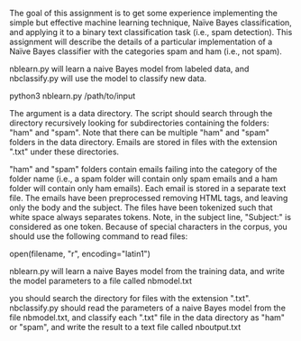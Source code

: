 The goal of this assignment is to get some experience implementing the simple but effective machine
learning technique, Naïve Bayes classification, and applying it to a binary text classification task (i.e.,
spam detection). This assignment will describe the details of a particular implementation of a Naïve
Bayes classifier with the categories spam and ham (i.e., not spam).


nblearn.py will learn a naive Bayes model from labeled data, and nbclassify.py will use the model to classify new data.

python3 nblearn.py /path/to/input

The argument is a data directory. The script should search through the directory recursively looking for
subdirectories containing the folders: "ham" and "spam". Note that there can be multiple "ham" and
"spam" folders in the data directory. Emails are stored in files with the extension ".txt" under these
directories.

"ham" and "spam" folders contain emails failing into the category of the folder name (i.e., a spam folder
will contain only spam emails and a ham folder will contain only ham emails). Each email is stored in a
separate text file. The emails have been preprocessed removing HTML tags, and leaving only the body
and the subject. The files have been tokenized such that white space always separates tokens. Note, in
the subject line, "Subject:" is considered as one token. Because of special characters in the corpus, you
should use the following command to read files:

open(filename, "r", encoding="latin1")

nblearn.py will learn a naive Bayes model from the training data, and write the model parameters to a
file called nbmodel.txt



you should search the directory for files with the extension ".txt". nbclassify.py
should read the parameters of a naive Bayes model from the file nbmodel.txt, and classify each ".txt" file
in the data directory as "ham" or "spam", and write the result to a text file called nboutput.txt

